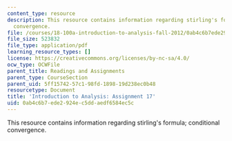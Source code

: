 ```yaml
---
content_type: resource
description: This resource contains information regarding stirling's formula; conditional
  convergence.
file: /courses/18-100a-introduction-to-analysis-fall-2012/0ab4c6b7ede2924ec5ddaedf6584ec5c_MIT18_100AF12_Assign_17.pdf
file_size: 523832
file_type: application/pdf
learning_resource_types: []
license: https://creativecommons.org/licenses/by-nc-sa/4.0/
ocw_type: OCWFile
parent_title: Readings and Assignments
parent_type: CourseSection
parent_uid: 5ff15742-57c1-98fd-1898-19d238ec0b48
resourcetype: Document
title: 'Introduction to Analysis: Assignment 17'
uid: 0ab4c6b7-ede2-924e-c5dd-aedf6584ec5c
---
```

This resource contains information regarding stirling's formula; conditional convergence.